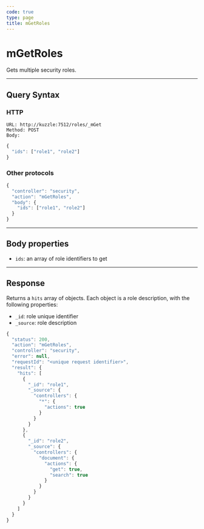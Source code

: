 ```yaml
---
code: true
type: page
title: mGetRoles
---
```


# mGetRoles



Gets multiple security roles.

---

## Query Syntax

### HTTP

```http
URL: http://kuzzle:7512/roles/_mGet
Method: POST
Body:
```

```js
{
  "ids": ["role1", "role2"]
}
```

### Other protocols

```js
{
  "controller": "security",
  "action": "mGetRoles",
  "body": {
    "ids": ["role1", "role2"]
  }
}
```

---

## Body properties

- `ids`: an array of role identifiers to get

---

## Response

Returns a `hits` array of objects. Each object is a role description, with the following properties:

- `_id`: role unique identifier
- `_source`: role description

```js
{
  "status": 200,
  "action": "mGetRoles",
  "controller": "security",
  "error": null,
  "requestId": "<unique request identifier>",
  "result": {
    "hits": [
      {
        "_id": "role1",
        "_source": {
          "controllers": {
            "*": {
              "actions": true
            }
          }
        }
      },
      {
        "_id": "role2",
        "_source": {
          "controllers": {
            "document": {
              "actions": {
                "get": true,
                "search": true
              }
            }
          }
        }
      }
    ]
  }
}
```
